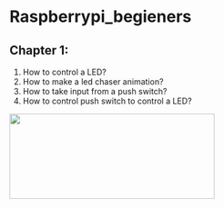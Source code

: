 # Raspberrypi_begieners

## Chapter 1:
1. How to control a LED?
2. How to make a led chaser animation?
3. How to take input from a push switch?
4. How to control push switch to control a LED?
<img src="https://github.com/murtazahassan/Learn-OpenCV-in-3-hours/blob/master/Resources/Thumbnail.jpg" width="360" height="150" /> 

